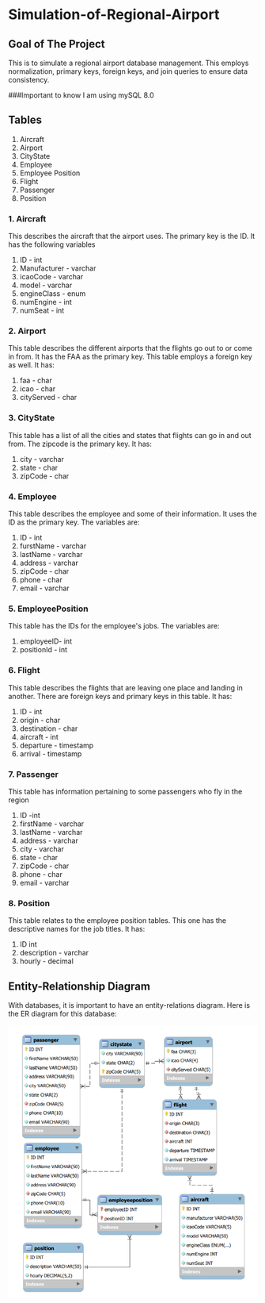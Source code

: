 # Simulation-of-Regional-Airport
## Goal of The Project
This is to simulate a regional airport database management. This employs normalization, primary keys, foreign keys, and join queries to ensure data consistency. 

###Important to know
I am using mySQL 8.0

## Tables 
1. Aircraft
2. Airport
3. CityState
4. Employee
5. Employee Position
6. Flight
7. Passenger
8. Position

### 1. Aircraft 
This describes the aircraft that the airport uses. The primary key is the ID. It has the following variables
1. ID - int
2. Manufacturer - varchar
3. icaoCode - varchar
4. model - varchar
5. engineClass - enum
6. numEngine - int
7. numSeat - int

### 2.  Airport
This table describes the different airports that the flights go out to or come in from. It has the FAA as the primary key. This table employs a foreign key as well. 
It has: 
1. faa - char
2. icao - char
3. cityServed - char

### 3. CityState 
This table has a list of all the cities and states that flights can go in and out from. The zipcode is the primary key. It has: 
1. city - varchar
2. state - char
3. zipCode - char

### 4. Employee 
This table describes the employee and some of their information. It uses the ID as the primary key. The variables are: 
1.  ID - int
2.  furstName - varchar
3.  lastName - varchar
4.  address - varchar
5.  zipCode - char
6.  phone - char
7.  email - varchar

### 5. EmployeePosition
This table has the IDs for the employee's jobs. The variables are: 
1. employeeID- int
2. positionId - int

### 6. Flight 
This table describes the flights that are leaving one place and landing in another. There are foreign keys and primary keys in this table. 
It has: 
1. ID - int      
2. origin - char
3. destination - char
4. aircraft - int 
5. departure - timestamp 
6. arrival - timestamp


### 7. Passenger 
This table has information pertaining to some passengers who fly in the region
1. ID -int
2. firstName - varchar                   
3. lastName - varchar                   
4. address - varchar                   
5. city - varchar                   
6. state - char                    
7. zipCode - char                   
8. phone - char                      
9. email - varchar

### 8. Position
This table relates to the employee position tables. This one has the descriptive names for the job titles. It has: 
1. ID int
2. description - varchar
3. hourly - decimal


## Entity-Relationship Diagram 
With databases, it is important to have an entity-relations diagram. Here is the ER diagram for this database: 

![Images](/Images/ERDiagram.png)
